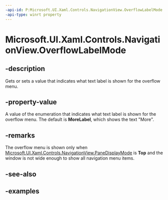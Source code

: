 ```yaml
---
-api-id: P:Microsoft.UI.Xaml.Controls.NavigationView.OverflowLabelMode
-api-type: winrt property
---
```

<!-- Property syntax.
public NavigationViewOverflowLabelMode OverflowLabelMode { get;  set; }
-->

# Microsoft.UI.Xaml.Controls.NavigationView.OverflowLabelMode


## -description

Gets or sets a value that indicates what text label is shown for the overflow menu.


## -property-value

A value of the enumeration that indicates what text label is shown for the overflow menu. The default is **MoreLabel**, which shows the text "More".


## -remarks

The overflow menu is shown only when [Microsoft.UI.Xaml.Controls.NavigationView.PaneDisplayMode](navigationview_panedisplaymode.md) is **Top** and the window is not wide enough to show all navigation menu items.


## -see-also


## -examples


